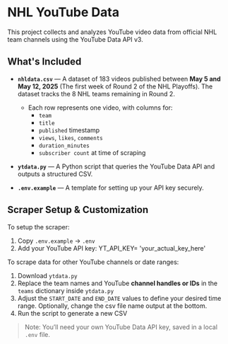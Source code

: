 # NHL YouTube Data

This project collects and analyzes YouTube video data from official NHL team channels using the YouTube Data API v3.

## What's Included

- **`nhldata.csv`** — A dataset of 183 videos published between **May 5 and May 12, 2025** (The first week of Round 2 of the NHL Playoffs). The dataset tracks the 8 NHL teams remaining in Round 2.
  - Each row represents one video, with columns for:
    - `team`
    - `title`
    - `published` timestamp
    - `views`, `likes`, `comments`
    - `duration_minutes`
    - `subscriber count` at time of scraping

- **`ytdata.py`** — A Python script that queries the YouTube Data API and outputs a structured CSV.

- **`.env.example`** — A template for setting up your API key securely.

## Scraper Setup & Customization

To setup the scraper:
1. Copy `.env.example` → `.env`
2. Add your YouTube API key:
  YT_API_KEY= 'your_actual_key_here'

To scrape data for other YouTube channels or date ranges:

1. Download `ytdata.py`
2. Replace the team names and YouTube **channel handles or IDs** in the `teams` dictionary inside `ytdata.py`
3. Adjust the `START_DATE` and `END_DATE` values to define your desired time range. Optionally, change the csv file name output at the bottom.
4. Run the script to generate a new CSV

> Note: You’ll need your own YouTube Data API key, saved in a local `.env` file.


